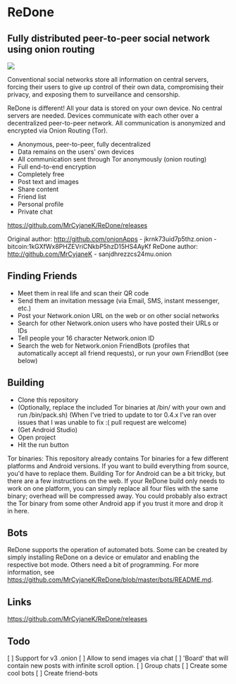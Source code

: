 # ReDone

## Fully distributed peer-to-peer social network using onion routing

![](https://raw.githubusercontent.com/onionApps/Network.onion/master/gfx/netfungra9.png)

Conventional social networks store all information on central servers, forcing their users to give up control of their own data, compromising their privacy, and exposing them to surveillance and censorship.

ReDone is different! All your data is stored on your own device. No central servers are needed. Devices communicate with each other over a decentralized peer-to-peer network. All communication is anonymized and encrypted via Onion Routing (Tor).

- Anonymous, peer-to-peer, fully decentralized
- Data remains on the users' own devices
- All communication sent through Tor anonymously (onion routing)
- Full end-to-end encryption
- Completely free
- Post text and images
- Share content
- Friend list
- Personal profile
- Private chat


https://github.com/MrCyjaneK/ReDone/releases


Original author: http://github.com/onionApps - jkrnk73uid7p5thz.onion - bitcoin:1kGXfWx8PHZEVriCNkbP5hzD15HS4AyKf
ReDone author: http://github.com/MrCyjaneK - sanjdhrezzcs24mu.onion



## Finding Friends
- Meet them in real life and scan their QR code
- Send them an invitation message (via Email, SMS, instant messenger, etc.)
- Post your Network.onion URL on the web or on other social networks
- Search for other Network.onion users who have posted their URLs or IDs
- Tell people your 16 character Network.onion ID
- Search the web for Network.onion FriendBots (profiles that automatically accept all friend requests), or run your own FriendBot (see below)



## Building
- Clone this repository
- (Optionally, replace the included Tor binaries at /bin/ with your own and run /bin/pack.sh)
        (When I've tried to update to tor 0.4.x I've ran over issues that I was unable to fix :( pull request are welcome)
- (Get Android Studio)
- Open project
- Hit the run button


Tor binaries: This repository already contains Tor binaries for a few different platforms and Android versions. If you want to build everything from source, you'd have to replace them. Building Tor for Android can be a bit tricky, but there are a few instructions on the web. If your ReDone build only needs to work on one platform, you can simply replace all four files with the same binary; overhead will be compressed away. You could probably also extract the Tor binary from some other Android app if you trust it more and drop it in here.


## Bots
ReDone supports the operation of automated bots. Some can be created by simply installing ReDone on a device or emulator and enabling the respective bot mode. Others need a bit of programming. For more information, see https://github.com/MrCyjaneK/ReDone/blob/master/bots/README.md.



## Links

https://github.com/MrCyjaneK/ReDone/releases

## Todo

[ ] Support for v3 .onion
[ ] Allow to send images via chat
[ ] 'Board' that will contain new posts with infinite scroll option.
[ ] Group chats
[ ] Create some cool bots
[ ] Create friend-bots
